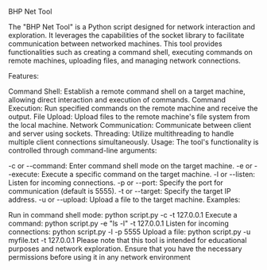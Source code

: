 BHP Net Tool

The "BHP Net Tool" is a Python script designed for network interaction and exploration. It leverages the capabilities of the socket library to facilitate communication between networked machines. This tool provides functionalities such as creating a command shell, executing commands on remote machines, uploading files, and managing network connections.

Features:

Command Shell: Establish a remote command shell on a target machine, allowing direct interaction and execution of commands.
Command Execution: Run specified commands on the remote machine and receive the output.
File Upload: Upload files to the remote machine's file system from the local machine.
Network Communication: Communicate between client and server using sockets.
Threading: Utilize multithreading to handle multiple client connections simultaneously.
Usage:
The tool's functionality is controlled through command-line arguments:

-c or --command: Enter command shell mode on the target machine.
-e or --execute: Execute a specific command on the target machine.
-l or --listen: Listen for incoming connections.
-p or --port: Specify the port for communication (default is 5555).
-t or --target: Specify the target IP address.
-u or --upload: Upload a file to the target machine.
Examples:

Run in command shell mode: python script.py -c -t 127.0.0.1
Execute a command: python script.py -e "ls -l" -t 127.0.0.1
Listen for incoming connections: python script.py -l -p 5555
Upload a file: python script.py -u myfile.txt -t 127.0.0.1
Please note that this tool is intended for educational purposes and network exploration. Ensure that you have the necessary permissions before using it in any network environment
